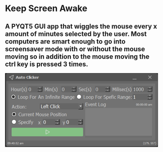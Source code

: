 # Keep Screen Awake
## A PYQT5 GUI app that wiggles the mouse every x amount of minutes selected by the user. Most computers are smart enough to go into screensaver mode with or without the mouse moving so in addition to the mouse moving the ctrl key is pressed 3 times.

![Gui_main](https://raw.githubusercontent.com/g-ulrich/AutoClicker/main/autoClicker/images/GUI_img.PNG)

